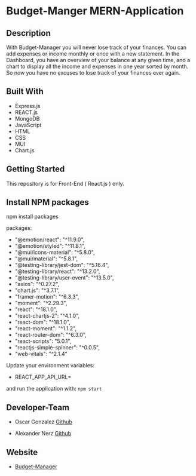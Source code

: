 # Budget-Manger MERN-Application

## Description

With Budget-Manager you will never lose track of your finances. You can add expenses or income monthly or once with a new statement. In the Dashboard, you have an overview of your balance at any given time, and a chart to display all the income and expenses in one year sorted by month. So now you have no excuses to lose track of your finances ever again.



## Built With

* Express.js
* REACT.js
* MongoDB
* JavaScript
* HTML
* CSS
* MUI
* Chart.js

## Getting Started

This repository is for Front-End ( React.js ) only.

## Install NPM packages
npm install packages

packages:
-  "@emotion/react": "^11.9.0",
-  "@emotion/styled": "^11.8.1",
-  "@mui/icons-material": "^5.8.0",
-  "@mui/material": "^5.8.1",
-  "@testing-library/jest-dom": "^5.16.4",
-  "@testing-library/react": "^13.2.0",
-  "@testing-library/user-event": "^13.5.0",
-  "axios": "^0.27.2",
-  "chart.js": "^3.7.1",
-  "framer-motion": "^6.3.3",
-  "moment": "^2.29.3",
-  "react": "^18.1.0",
-  "react-chartjs-2": "^4.1.0",
-  "react-dom": "^18.1.0",
-  "react-moment": "^1.1.2",
-  "react-router-dom": "^6.3.0",
-  "react-scripts": "5.0.1",
-  "reactjs-simple-spinner": "^0.0.5",
-  "web-vitals": "^2.1.4"

Update your environment variables:
 - REACT_APP_API_URL=

 and run the application with: `npm start`

## Developer-Team

 - Oscar Gonzalez [Github](https://github.com/oscargonzalezdev)

 - Alexander Nerz [Github](https://github.com/Alex-WD-22)

 ## Website

 - [Budget-Manager](https://budget-manager-mern-app.netlify.app/)
